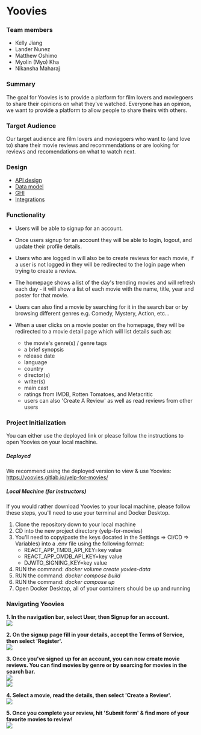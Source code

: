 # Yoovies

### Team members 
- Kelly Jiang
- Lander Nunez
- Matthew Oshimo
- Myolin (Myo) Kha
- Nikansha Maharaj


### Summary
The goal for Yoovies is to provide a platform for film lovers and moviegoers to share their opinions on what they've watched. Everyone has an opinion, we want to provide a platform to allow people to share theirs with others. 


### Target Audience
Our target audience are film lovers and moviegoers who want to (and love to) share their movie reviews and recommendations or are looking for reviews and recomendations on what to watch next.


### Design
* [API design](docs/apis.md)
* [Data model](docs/data-model.md)
* [GHI](docs/ghi.md)
* [Integrations](docs/integrations.md)


### Functionality
- Users will be able to signup for an account. 
- Once users signup for an account they will be able to login, logout, and update their profile details.  
- Users who are logged in will also be to create reviews for each movie, if a user is not logged in they will be redirected to the login page when trying to create a review. 

- The homepage shows a list of the day's trending movies and will refresh each day - it will show a list of each movie with the name, title, year and poster for that movie.
- Users can also find a movie by searching for it in the search bar or by browsing different genres e.g. Comedy, Mystery, Action, etc...

- When a user clicks on a movie poster on the homepage, they will be redirected to a movie detail page which will list details such as:
    - the movie's genre(s) / genre tags
    - a brief synopsis
    - release date
    - language
    - country
    - director(s)
    - writer(s)
    - main cast
    - ratings from IMDB, Rotten Tomatoes, and Metacritic
    - users can also 'Create A Review' as well as read reviews from other users


### Project Initialization
You can either use the deployed link or please follow the instructions to open Yoovies on your local machine. 


##### Deployed
We recommend using the deployed version to view & use Yoovies: https://yoovies.gitlab.io/yelp-for-movies/

##### Local Machine (for instructors)
If you would rather download Yoovies to your local machine, please follow these steps, you'll need to use your terminal and Docker Desktop. 

1. Clone the repository down to your local machine
2. CD into the new project directory (yelp-for-movies)
3. You'll need to copy/paste the keys (located in the Settings => CI/CD => Variables) into a .env file using the following format:
    - REACT_APP_TMDB_API_KEY=key value
    - REACT_APP_OMDB_API_KEY=key value
    - DJWTO_SIGNING_KEY=key value
4. RUN the command: *docker volume create yovies-data*
5. RUN the command: *docker compose build*
6. RUN the command: *docker compose up*
7. Open Docker Desktop, all of your containers should be up and running 

### Navigating Yoovies
__1. In the navigation bar, select User, then Signup for an account.__<br>
    ![](docs/wireframe/signup-for-account.png)
<br>

__2. On the signup page fill in your details, accept the Terms of Service, then select 'Register'.__<br>
    ![](docs/wireframe/signup-page.png)
<br>

__3. Once you've signed up for an account, you can now create movie reviews. You can find movies by genre or by searcing for movies in the search bar.__<br>
    ![](docs/wireframe/genres.png)
<br>
    ![](docs/wireframe/search-bar.png)
<br>

__4. Select a movie, read the details, then select 'Create a Review'.__<br>
    ![](docs/wireframe/movie-detail-page.png)
<br>

__5. Once you complete your review, hit 'Submit form' & find more of your favorite movies to review!__<br>
    ![](docs/wireframe/create-review-form.png)